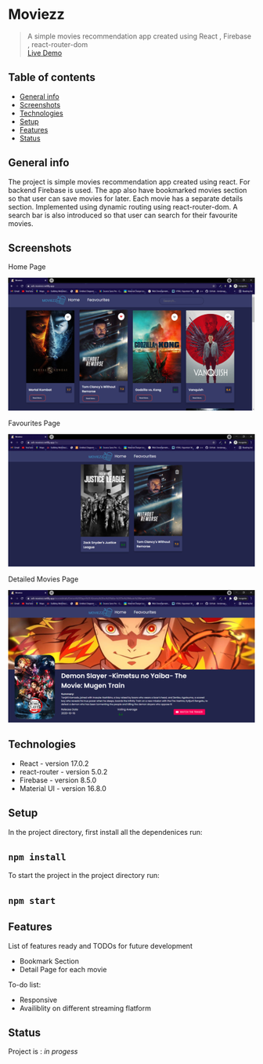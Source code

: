 # Moviezz
> A simple movies recommendation app created using React , Firebase , react-router-dom <br />
> [Live Demo](https://ash-moviezz.netlify.app/)

## Table of contents
* [General info](#general-info)
* [Screenshots](#screenshots)
* [Technologies](#technologies)
* [Setup](#setup)
* [Features](#features)
* [Status](#status)

## General info
The project is simple movies recommendation app created using react. For backend Firebase is used. The app also have bookmarked movies section so that user can save movies for later. Each movie has a separate details section. Implemented using dynamic routing using react-router-dom. A search bar is also introduced so that user can search for their favourite movies.

## Screenshots

Home Page 

![Home Page](images/Home.PNG)

Favourites Page

![Favourite_Page](images/feavourities.PNG)

Detailed Movies Page

![Detailed_Movies_Page](images/single.PNG)

## Technologies
* React - version 17.0.2
* react-router - version 5.0.2
* Firebase - version 8.5.0 
* Material UI - version 16.8.0

## Setup

In the project directory, first install all the dependenices run:
## `npm install`

To start the project in the project directory run:
## `npm start`

## Features
List of features ready and TODOs for future development
* Bookmark Section
* Detail Page for each movie

To-do list:
* Responsive
* Availiblity on different streaming flatform

## Status
Project is : _in progess_
